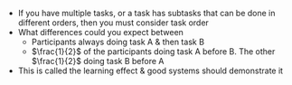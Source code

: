 - If you have multiple tasks, or a task has subtasks that can be done in different orders, then you must consider task order
- What differences could you expect between
	- Participants always doing task A & then task B
	- $\frac{1}{2}$ of the participants doing task A before B. The other $\frac{1}{2}$ doing task B before A
- This is called the learning effect & good systems should demonstrate it